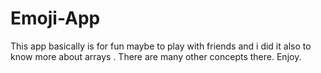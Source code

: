 # Emoji-App
This app basically is for fun maybe to play with friends and i did it also to know more about arrays . There are many other concepts there. Enjoy.
